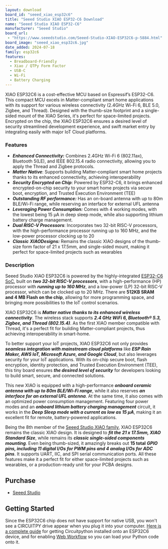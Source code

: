 ```yaml
---
layout: download
board_id: "seeed_xiao_esp32c6"
title: "Seeed Studio XIAO ESP32-C6 Download"
name: "Seeed Studio XIAO ESP32-C6"
manufacturer: "Seeed Studio"
board_url:
 - "https://www.seeedstudio.com/Seeed-Studio-XIAO-ESP32C6-p-5884.html"
board_image: "seeed_xiao_esp32c6.jpg"
date_added: 2024-07-18
family: esp32c6
features:
  - Breadboard-Friendly
  - Xiao / QTPy Form Factor
  - USB-C
  - Wi-Fi
  - Battery Charging
---
```


XIAO ESP32C6 is a cost-effective MCU based on Espressif’s ESP32-C6. This compact MCU excels in Matter-compliant smart home applications with its support for various wireless connectivity (2.4GHz Wi-Fi 6, BLE 5.0, Zigbee, and Thread). Designed with the thumb-size footprint and a single-sided mount of the XIAO Series, it's perfect for space-limited projects. Encrypted on the chip, the XIAO ESP32C6 ensures a desired level of security streamlined development experience, and swift market entry by integrating easily with major IoT Cloud platforms.

### Features

- ***Enhanced Connectivity:*** Combines 2.4GHz Wi-Fi 6 (802.11ax), Bluetooth 5(LE), and IEEE 802.15.4 radio connectivity, allowing you to apply the Thread and Zigbee protocols.
- ***Matter Native***: Supports building Matter-compliant smart home projects thanks to its enhanced connectivity, achieving interoperability
- ***Security Encrypted on Chip***: Powered by ESP32-C6, it brings enhanced encrypted-on-chip security to your smart home projects via secure boot, encryption, and Trusted Execution Environment (TEE)
- ***Outstanding RF performance:*** Has an on-board antenna with up to 80m BLE/Wi-Fi range, while reserving an interface for external UFL antenna
- ***Leveraging Power Consumption:*** Comes with 4 working modes, with the lowest being 15 μA in deep sleep mode, while also supporting lithium battery charge management.
- ***Dual RISC-V Processors***: Incorporates two 32-bit RISC-V processors, with the high-performance processor running up to 160 MHz, and the low-power processor clocking up to 20
- ***Classic*** ***XIAODesigns:*** Remains the classic XIAO designs of the thumb-size form factor of 21 x 17.5mm, and single-sided mount, making it perfect for space-limited projects such as wearables

### Description

Seeed Studio XIAO ESP32C6 is powered by the highly-integrated [ESP32-C6 SoC](https://www.espressif.com/en/products/socs/esp32-c6), built on ***two 32-bit RISC-V processors***, with a high-performance (HP) processor with ***running up to 160 MHz***, and a low-power (LP) 32-bit RISC-V processor, which can be clocked up to 20 MHz. There are **512KB SRAM and 4 MB Flash on the chip**, allowing for more programming space, and bringing more possibilities to the IoT control scenarios.

XIAO ESP32C6 is ***Matter native thanks to its enhanced wireless connectivity***. The wireless stack supports ***2.4 GHz WiFi 6, Bluetooth® 5.3, Zigbee, and Thread (802.15.4)***. As the first XIAO member compatible with Thread, it's a perfect fit for building Matter-compliant projects, thus achieving interoperability in smart-home.

To better support your IoT projects, XIAO ESP32C6 not only provides ***seamless integration with mainstream cloud platforms*** like ***ESP Rain Maker, AWS IoT, Microsoft Azure, and Google Cloud***, but also leverages security for your IoT applications. With its on-chip secure boot, flash encryption, identity protection, and Trusted Execution Environment (TEE), this tiny board ensures ***the desired level of security*** for developers looking to build smart, secure, and connected solutions.

This new XIAO is equipped with a high-performance ***onboard ceramic antenna with up to 80m BLE/Wi-Fi range***, while it also reserves ***an interface for an external UFL antenna***. At the same time, it also comes with an optimized power consumption management. Featuring four power modes and an ***onboard lithium battery charging management*** circuit, it works in the ***Deep Sleep mode with a current as low as 15 µA***, making it an excellent fit for remote, battery-powered applications.

Being the 8th member of the [Seeed Studio XIAO family](https://www.seeedstudio.com/xiao-series-page), XIAO ESP32C6 remains the classic XIAO design. It is designed to ***fit the 21 x 17.5mm, XIAO Standard Size***, while remains its ***classic single-sided components mounting***. Even being thumb-sized, it amazingly breaks out **15 total** ***GPIO pins, including 11 digital I/Os for PWM pins and 4 analog I/Os for ADC pins***. It supports UART, IIC, and SPI serial communication ports. All these features make it a perfect fit for either space-limited projects such as wearables, or a production-ready unit for your PCBA designs.

## Purchase
* [Seeed Studio](https://www.seeedstudio.com/Seeed-Studio-XIAO-ESP32C6-p-5884.html)

## Getting Started
Since the ESP32C6 chip does not have support for native USB, you won't see a CIRCUITPY drive appear when you plug it into your computer. [Here is a complete guide](https://learn.adafruit.com/circuitpython-with-esp32-quick-start/overview) for getting Circuitpython installed onto an ESP32C6 device, and for enabling [Web Workflow](https://docs.circuitpython.org/en/latest/docs/workflows.html#web) so you can load your Python code onto it.


